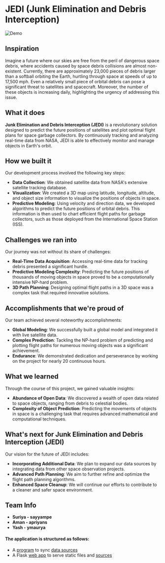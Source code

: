 # JEDI (Junk Elimination and Debris Interception)

![Demo](/space-jedi.gif)

## Inspiration

Imagine a future where our skies are free from the peril of dangerous space debris, where accidents caused by space debris collisions are almost non-existent. Currently, there are approximately 23,000 pieces of debris larger than a softball orbiting the Earth, hurtling through space at speeds of up to 17,500 mph. Even a relatively small piece of orbital debris can pose a significant threat to satellites and spacecraft. Moreover, the number of these objects is increasing daily, highlighting the urgency of addressing this issue.

## What it does

**Junk Elimination and Debris Interception (JEDI)** is a revolutionary solution designed to predict the future positions of satellites and plot optimal flight plans for space garbage collectors. By continuously tracking and analyzing real-time data from NASA, JEDI is able to effectively monitor and manage objects in Earth's orbit.

## How we built it

Our development process involved the following key steps:

- **Data Collection**: We obtained satellite data from NASA's extensive satellite tracking database.
- **Visualization**: We created a 3D map using latitude, longitude, altitude, and object size information to visualize the positions of objects in space.
- **Predictive Modeling**: Using velocity and direction data, we developed algorithms to predict the future positions of orbital debris. This information is then used to chart efficient flight paths for garbage collectors, such as those deployed from the International Space Station (ISS).

## Challenges we ran into

Our journey was not without its share of challenges:

- **Real-Time Data Acquisition**: Accessing real-time data for tracking debris presented a significant hurdle.
- **Predictive Modeling Complexity**: Predicting the future positions of thousands of moving objects in space proved to be a computationally intensive NP-hard problem.
- **3D Path Planning**: Designing optimal flight paths in a 3D space was a complex task that required innovative solutions.

## Accomplishments that we're proud of

Our team achieved several noteworthy accomplishments:

- **Global Modeling**: We successfully built a global model and integrated it with live satellite data.
- **Complex Prediction**: Tackling the NP-hard problem of predicting and plotting flight paths for numerous moving objects was a significant achievement.
- **Endurance**: We demonstrated dedication and perseverance by working on the project for nearly 20 continuous hours.

## What we learned

Through the course of this project, we gained valuable insights:

- **Abundance of Open Data**: We discovered a wealth of open data related to space objects, ranging from debris to celestial bodies.
- **Complexity of Object Prediction**: Predicting the movements of objects in space is a challenging task that requires advanced mathematical and computational techniques.

## What's next for Junk Elimination and Debris Interception (JEDI)

Our vision for the future of JEDI includes:

- **Incorporating Additional Data**: We plan to expand our data sources by integrating data from other space observation projects.
- **Advanced Path Planning**: We aim to further refine and optimize the flight path planning algorithms.
- **Enhanced Space Cleanup**: We will continue our efforts to contribute to a cleaner and safer space environment.

## Team Info

- **Suriya - sayyampe**
- **Aman - apriyans**
- **Yash - ymaurya**

#### The application is structured as follows:
- A [program](src/app/sync_task.py) to sync [data sources](src/app/sync-settings.json)
- A Flask [web app](src/app/main.py) to serve static files and [sources](src/pub/api)
